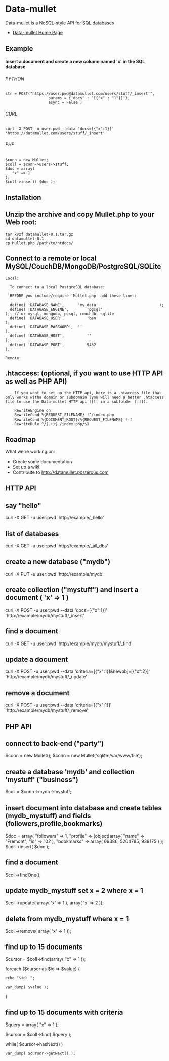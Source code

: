 # Data-mullet

Data-mullet is a NoSQL-style API for SQL databases

* [Data-mullet Home Page](https://datamullet.com)

## Example

#### Insert a document and create a new column named 'x' in the SQL database

###### PYTHON

	str = POST("https://user:pwd@datamullet.com/users/stuff/_insert'",
	                   params = {'docs' : '[{"x" : "1"}]'},
	                   async = False )

###### CURL

	curl -X POST -u user:pwd --data 'docs=[{"x":1}]' 'https://datamullet.com/users/stuff/_insert'

###### PHP

	$conn = new Mullet;
	$coll = $conn->users->stuff;
	$doc = array( 
	   "x" => 1
	);
	$coll->insert( $doc );

## Installation

Unzip the archive and copy Mullet.php to your Web root:
--------------------------------------------------------

    tar xvzf datamullet-0.1.tar.gz
    cd datamullet-0.1
    cp Mullet.php /path/to/htdocs/

Connect to a remote or local MySQL/CouchDB/MongoDB/PostgreSQL/SQLite
--------------------------------------------------------

    Local:
    
      To connect to a local PostgreSQL database:
      
      BEFORE you include/require 'Mullet.php' add these lines:
    
      define( 'DATABASE_NAME', 		'my_data' 							);
      define( 'DATABASE_ENGINE', 		'pgsql' 						  );  // or mysql, mongodb, pgsql, couchdb, sqlite
      define( 'DATABASE_USER', 			'ben' 								);
      define( 'DATABASE_PASSWORD', 	'' 										);
      define( 'DATABASE_HOST', 			'' 							      );
      define( 'DATABASE_PORT', 			5432 									);

    Remote:

.htaccess: (optional, if you want to use HTTP API as well as PHP API)
--------------------------------------------------------

        If you want to set up the HTTP api, here is a .htaccess file that only works witha domain or subdomain (you will need a better .htaccess file to use the Data-mullet HTTP api [[[[ in a subfolder ]]]]).

        RewriteEngine on
        RewriteCond %{REQUEST_FILENAME} !^/index.php
        RewriteCond %{DOCUMENT_ROOT}/%{REQUEST_FILENAME} !-f
        RewriteRule ^/(.+)$ /index.php/$1


## Roadmap

What we're working on:

* Create some documentation
* Set up a wiki
* Contribute to http://datamullet.posterous.com

## HTTP API

say "hello"
-------
curl -X GET -u user:pwd 'http://example/_hello'

list of databases
-------
curl -X GET -u user:pwd 'http://example/_all_dbs'

create a new database ("mydb")
-------
curl -X PUT -u user:pwd 'http://example/mydb'

create collection ("mystuff") and insert a document ( 'x' => 1 )
-------
curl -X POST -u user:pwd --data 'docs=[{"x":1}]' 'http://example/mydb/mystuff/_insert'

find a document
-------
curl -X GET -u user:pwd 'http://example/mydb/mystuff/_find'

update a document
-------
curl -X POST -u user:pwd --data 'criteria=[{"x":1}]&newobj=[{"x":2}]' 'http://example/mydb/mystuff/_update'

remove a document
-------
curl -X POST -u user:pwd --data 'criteria=[{"x":1}]' 'http://example/mydb/mystuff/_remove'

## PHP API

connect to back-end ("party")
-------
$conn = new Mullet();
$conn = new Mullet('sqlite:/var/www/file');

create a database 'mydb' and collection 'mystuff' ("business")
-------
$coll = $conn->mydb->mystuff; 

insert document into database and create tables (mydb_mystuff) 
and fields (followers,profile,bookmarks)
-------
$doc = array( 
   "followers" => 1,
   "profile" => (object)array(
	    "name" => "Fremont",
      "id" => 102
   ),
   "bookmarks" => array(
	    09386,
	    5204785,
	    938175
	  )
);
$coll->insert( $doc );

find a document
-------
$coll->findOne();

update mydb_mystuff set x = 2 where x = 1
-------
$coll->update( array( 'x' => 1 ), array( 'x' => 2 ));

delete from mydb_mystuff where x = 1
-------
$coll->remove( array( 'x' => 1 ));

find up to 15 documents
-------
$cursor = $coll->find(array( "x" => 1 ));

foreach ($cursor as $id => $value) {

    echo "$id: ";

    var_dump( $value );

}

find up to 15 documents with criteria
-------
$query = array( "x" => 1 );

$cursor = $coll->find( $query );

while( $cursor->hasNext() )

    var_dump( $cursor->getNext() );


